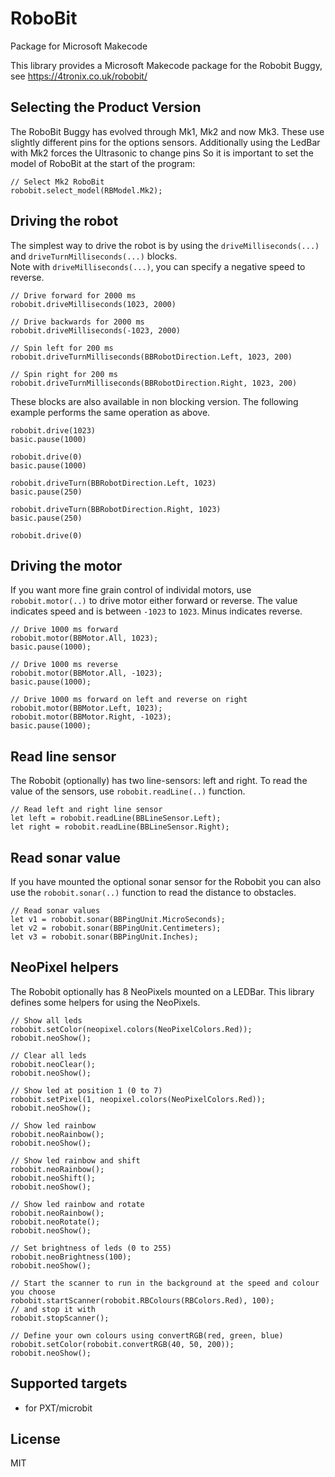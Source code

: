 # RoboBit
 Package for Microsoft Makecode

This library provides a Microsoft Makecode package for the Robobit Buggy, see
https://4tronix.co.uk/robobit/

## Selecting the Product Version
The RoboBit Buggy has evolved through Mk1, Mk2 and now Mk3. These use slightly different pins for the options sensors.
Additionally using the LedBar with Mk2 forces the Ultrasonic to change pins
So it is important to set the model of  RoboBit at the start of the program:

```blocks
// Select Mk2 RoboBit
robobit.select_model(RBModel.Mk2);
```   

## Driving the robot    
The simplest way to drive the robot is by using the `driveMilliseconds(...)` and `driveTurnMilliseconds(...)` blocks.   
Note with `driveMilliseconds(...)`, you can specify a negative speed to reverse.   
```blocks
// Drive forward for 2000 ms
robobit.driveMilliseconds(1023, 2000)

// Drive backwards for 2000 ms
robobit.driveMilliseconds(-1023, 2000)

// Spin left for 200 ms
robobit.driveTurnMilliseconds(BBRobotDirection.Left, 1023, 200)

// Spin right for 200 ms
robobit.driveTurnMilliseconds(BBRobotDirection.Right, 1023, 200)
```   

These blocks are also available in non blocking version. The following example performs the same operation as above.   
```blocks
robobit.drive(1023)
basic.pause(1000)

robobit.drive(0)
basic.pause(1000)

robobit.driveTurn(BBRobotDirection.Left, 1023)
basic.pause(250)

robobit.driveTurn(BBRobotDirection.Right, 1023)
basic.pause(250)

robobit.drive(0)
```

## Driving the motor

If you want more fine grain control of individal motors, use `robobit.motor(..)` to drive motor either forward or reverse. The value
indicates speed and is between `-1023` to `1023`. Minus indicates reverse.

```blocks
// Drive 1000 ms forward
robobit.motor(BBMotor.All, 1023);
basic.pause(1000);

// Drive 1000 ms reverse
robobit.motor(BBMotor.All, -1023);
basic.pause(1000);

// Drive 1000 ms forward on left and reverse on right
robobit.motor(BBMotor.Left, 1023);
robobit.motor(BBMotor.Right, -1023);
basic.pause(1000);
```

## Read line sensor

The Robobit (optionally) has two line-sensors: left and right. To read the value of the
sensors, use `robobit.readLine(..)` function.

```blocks
// Read left and right line sensor
let left = robobit.readLine(BBLineSensor.Left);
let right = robobit.readLine(BBLineSensor.Right);
```

## Read sonar value

If you have mounted the optional sonar sensor for the Robobit you can
also use the `robobit.sonar(..)` function to read the distance to obstacles.

```blocks
// Read sonar values
let v1 = robobit.sonar(BBPingUnit.MicroSeconds);
let v2 = robobit.sonar(BBPingUnit.Centimeters);
let v3 = robobit.sonar(BBPingUnit.Inches);
```

## NeoPixel helpers

The Robobit optionally has 8 NeoPixels mounted on a LEDBar. This library defines some helpers
for using the NeoPixels.

```blocks
// Show all leds
robobit.setColor(neopixel.colors(NeoPixelColors.Red));
robobit.neoShow();

// Clear all leds
robobit.neoClear();
robobit.neoShow();

// Show led at position 1 (0 to 7)
robobit.setPixel(1, neopixel.colors(NeoPixelColors.Red));
robobit.neoShow();

// Show led rainbow
robobit.neoRainbow();
robobit.neoShow();

// Show led rainbow and shift
robobit.neoRainbow();
robobit.neoShift();
robobit.neoShow();

// Show led rainbow and rotate
robobit.neoRainbow();
robobit.neoRotate();
robobit.neoShow();

// Set brightness of leds (0 to 255)
robobit.neoBrightness(100);
robobit.neoShow();

// Start the scanner to run in the background at the speed and colour you choose
robobit.startScanner(robobit.RBColours(RBColors.Red), 100);
// and stop it with
robobit.stopScanner();

// Define your own colours using convertRGB(red, green, blue)
robobit.setColor(robobit.convertRGB(40, 50, 200));
robobit.neoShow();
```

## Supported targets

* for PXT/microbit

## License

MIT
